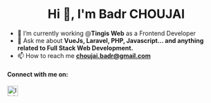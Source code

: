 <h1 align="center">Hi 👋, I'm Badr CHOUJAI</h1>

- 🔭 I’m currently working @**Tingis Web** as a Frontend Developer
- 💬 Ask me about **VueJs, Laravel, PHP, Javascript... and anything related to Full Stack Web Development.**
- 📫 How to reach me **choujai.badr@gmail.com**

<p align="left">
<h4>Connect with me on:</h4>
<a href="https://linkedin.com/in/choujai-badr" target="blank"><img align="center" src="https://raw.githubusercontent.com/rahuldkjain/github-profile-readme-generator/master/src/images/icons/Social/linked-in-alt.svg" alt="linkedin" height="24" width="25" /></a>
</p>
